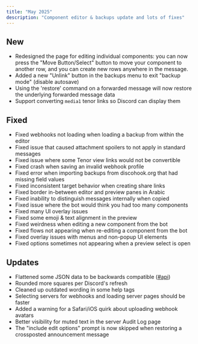 ```yaml
---
title: "May 2025"
description: "Component editor & backups update and lots of fixes"
---
```


## New
- Redesigned the page for editing individual components: you can now press the "Move Button/Select" button to move your component to another row, and you can create new rows anywhere in the message.
- Added a new "Unlink" button in the backups menu to exit "backup mode" (disable autosave)
- Using the 'restore' command on a forwarded message will now restore the underlying forwarded message data
- Support converting `media1` tenor links so Discord can display them

## Fixed
- Fixed webhooks not loading when loading a backup from within the editor
- Fixed issue that caused attachment spoilers to not apply in standard messages
- Fixed issue where some Tenor view links would not be convertible
- Fixed crash when saving an invalid webhook profile
- Fixed error when importing backups from discohook.org that had missing field values
- Fixed inconsistent target behavior when creating share links
- Fixed border in-between editor and preview panes in Arabic
- Fixed inability to distinguish messages internally when copied
- Fixed issue where the bot would think you had too many components
- Fixed many UI overlay issues
- Fixed some emoji & text alignment in the preview
- Fixed weirdness when editing a new component from the bot
- Fixed flows not appearing when re-editing a component from the bot
- Fixed overlay issues with menus and non-popup UI elements
- Fixed options sometimes not appearing when a preview select is open

## Updates
- Flattened some JSON data to be backwards compatible ([#api](https://discord.com/channels/668218342779256857/1282464728907780166/1366122676065931286))
- Rounded more squares per Discord's refresh
- Cleaned up outdated wording in some help tags
- Selecting servers for webhooks and loading server pages should be faster
- Added a warning for a Safari/iOS quirk about uploading webhook avatars
- Better visibility for muted text in the server Audit Log page
- The "include edit options" prompt is now skipped when restoring a crossposted announcement message
